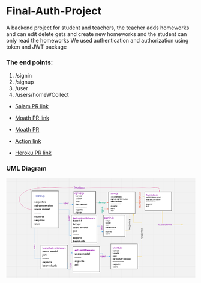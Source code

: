 # Final-Auth-Project


A backend project for student and teachers, the teacher adds homeworks and can edit delete gets and create new homeworks
and the student can only read the homeworks
We used authentication and authorization using token and JWT package

### The end points:

1. /signin
2. /signup
3. /user
4. /users/homeWCollect

* [Salam PR link](https://github.com/moathabuhamad/Final-Auth-Project/pull/2)

* [Moath PR link](https://github.com/moathabuhamad/Final-Auth-Project/pull/1)

* [Moath PR](https://github.com/moathabuhamad/Final-Auth-Project/pull/3)

* [Action link](https://github.com/moathabuhamad/Final-Auth-Project/actions)

* [Heroku PR link](https://final-api-project-401.herokuapp.com/)

### UML Diagram

![uml](./images/uml-lab9.png)